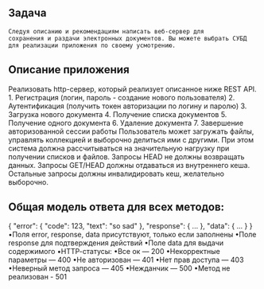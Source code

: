 ## Задача
    Следуя описанию и рекомендациям написать веб-сервер для
    сохранения и раздачи электронных документов. Вы можете выбрать СУБД
    для реализации приложения по своему усмотрению.

## Описание приложения
Реализовать http-сервер, который реализует описанное ниже REST API.
        1. Регистрация (логин, пароль - создание нового пользователя)
        2. Аутентификация (получить токен авторизации по логину и паролю)
        3. Загрузка нового документа
        4. Получение списка документов
        5. Получение одного документа
        6. Удаление документа
        7. Завершение авторизованной сессии работы
Пользователь может загружать файлы, управлять коллекцией и
выборочно делиться ими с другими. При этом система должна
рассчитываться на значительную нагрузку при получении списков и файлов.
Запросы HEAD не должны возвращать данных. Запросы GET/HEAD должны
отдаваться из внутреннего кеша. Остальные запросы должны инвалидировать
кеш, желательно выборочно.

## Общая модель ответа для всех методов:
{
    "error": {
    "code": 123,
        "text": "so sad"
        },
    "response": {
    ...
    },
    "data": {
    ...
    }
}
    •Поля error, response, data присутствуют, только если заполнены
    •Поле response для подтверждения действий
    •Поле data для выдачи содержимого
    •HTTP-cтатусы:
    •Все ок — 200
    •Некорректные параметры — 400
    •Не авторизован — 401
    •Нет прав доступа — 403
    •Неверный метод запроса — 405
    •Нежданчик — 500
    •Метод не реализован - 501